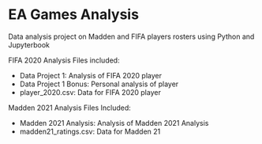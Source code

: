 # EA Games Analysis
Data analysis project on Madden and FIFA players rosters using Python and Jupyterbook

FIFA 2020 Analysis
  Files included: 
  - Data Project 1: Analysis of FIFA 2020 player 
  - Data Project 1 Bonus: Personal analysis of player 
  - player_2020.csv: Data for FIFA 2020 player 

Madden 2021 Analysis
  Files Included: 
  - Madden 2021 Analysis: Analysis of Madden 2021 Analysis
  - madden21_ratings.csv: Data for Madden 21 
